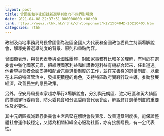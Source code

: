 ```yaml
---
layout: post
title: 曾國衞和李家超就新選舉制度向不同界別解說
date: 2021-04-08 22:37:51.000000000 +08:00
link: https://news.rthk.hk/rthk/ch/component/k2/1584842-20210408.htm
categories: rthk
---
```


政制及內地事務局局長曾國衞為港區全國人大代表和全國政協委員主持兩場解說會，解釋完善選舉制度的背景、原則和重點內容。

曾國衞表示，與會代表參與全國性團體，對國家事務有比較多的理解，有利於在選委會中強化國家元素，把維護國家利益和維護香港利益有機結合起來，任重道遠。他希望與會者全面支持和配合完善選舉制度的工作，並在完善後的選舉制度，以至在未來的特區管治中，發揮更積極的角色，支持特區政府實踐行政主導，推動發展經濟，改善民生的惠民政策。

另外，保安局局長李家超亦舉行3場解說會，分別與元朗區、油尖旺區和黃大仙區的撲滅罪行委員會、防火委員會和分區委員會代表會面，解說修訂選舉制度的重要性及必要性。

其中元朗區撲滅罪行委員會主席呂堅在解說會後表示，改善選舉制度後，能保證整體社會運作較穩定，又認為相關組織全心服務社區，亦有接觸居民，有一定代表性。

